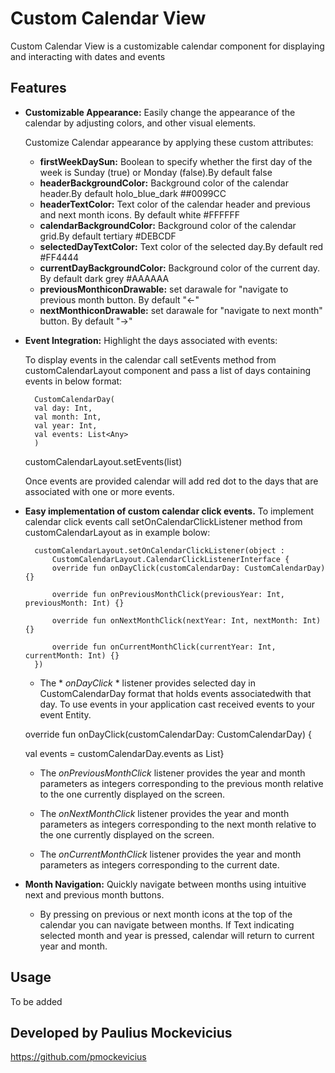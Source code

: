
# Custom Calendar View

Custom Calendar View is a customizable calendar component for displaying and interacting with dates and events



## Features

- **Customizable Appearance:** Easily change the appearance of the calendar by adjusting colors, and other visual elements.
    
    Customize Calendar appearance by applying these custom attributes:

    - **firstWeekDaySun:**
      Boolean to specify whether the first day of the week is Sunday (true) or Monday (false).By default false
    - **headerBackgroundColor:**
      Background color of the calendar header.By default holo_blue_dark ##0099CC
    - **headerTextColor:**
      Text color of the calendar header and previous and next month icons. By default white #FFFFFF
    - **calendarBackgroundColor:**
      Background color of the calendar grid.By default tertiary #DEBCDF
    - **selectedDayTextColor:**
      Text color of the selected day.By default red #FF4444
    - **currentDayBackgroundColor:**
      Background color of the current day. By default dark grey #AAAAAA
    - **previousMonthiconDrawable:**
      set darawale for "navigate to previous month button. By default "<-"
    - **nextMonthiconDrawable:** set darawale for "navigate to next month" button. By default "->"


- **Event Integration:** Highlight the days associated with events:

    To display events in the calendar call setEvents    method  from customCalendarLayout component and pass a list of days containing events in below format: 

        CustomCalendarDay(
        val day: Int,
        val month: Int,
        val year: Int,
        val events: List<Any>
        )

    customCalendarLayout.setEvents(list<CustomCalendarDay>)

     Once events are provided calendar will add red dot to the days that are associated with one or more events.

- **Easy implementation of custom calendar click events.**
    To implement calendar click events call setOnCalendarClickListener method from customCalendarLayout as in example bolow: 

        customCalendarLayout.setOnCalendarClickListener(object :
            CustomCalendarLayout.CalendarClickListenerInterface {
            override fun onDayClick(customCalendarDay: CustomCalendarDay) {}

            override fun onPreviousMonthClick(previousYear: Int, previousMonth: Int) {}

            override fun onNextMonthClick(nextYear: Int, nextMonth: Int) {}

            override fun onCurrentMonthClick(currentYear: Int, currentMonth: Int) {}
        })


    - The * *onDayClick* * listener provides selected day in  CustomCalendarDay format that holds events associatedwith that day. To use events in your application cast received events to your event Entity. 

    override fun onDayClick(customCalendarDay: CustomCalendarDay) {

    val events = customCalendarDay.events as List<MyEventEntity>}


    - The *onPreviousMonthClick* listener provides the year and month parameters as integers corresponding to the previous month relative to the one currently displayed on the screen.

    - The *onNextMonthClick*  listener provides the year and month parameters as integers corresponding to the next month relative to the one currently displayed on the screen.


    - The *onCurrentMonthClick* listener provides the year and month parameters as integers corresponding to the current date.


- **Month Navigation:** Quickly navigate between months using intuitive next and previous month buttons.

    - By pressing on previous or next month icons at the top of the calendar you can navigate between months. If Text indicating selected month and year is pressed, calendar will return to current year and month.






## Usage

To be added


## Developed by Paulius Mockevicius 
https://github.com/pmockevicius




